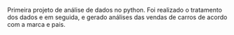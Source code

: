 Primeira projeto de análise de dados no python.
Foi realizado o tratamento dos dados e em seguida, e gerado análises das vendas de carros de acordo com a marca e pais. 
